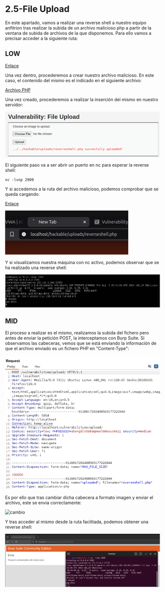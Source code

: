 # 2.5-File Upload
En este apartado, vamos a realizar una reverse shell a nuestro equipo anfitrion tras realizar la subida de un archivo malicioso php a partir de la ventana de subida de archivos de la que disponemos. Para ello vamos a precisar acceder a la siguiente ruta:

## LOW
[Enlace](http://localhost/vulnerabilities/upload/)

Una vez dentro, procederemos a crear nuestro archivo malicioso. En este caso, el contenido del mismo es el indicado en el siguiente archivo:

[Archivo PHP](./assets/reverseshell.php)

Una vez creado, procederemos a realizar la inserción del mismo en nuestro servidor:

![Imagen](./images/2.5.1_FU.png)

El siguiente paso va a ser abrir un puerto en nc para esperar la reverse shell:

    nc -lvnp 2909

Y si accedemos a la ruta del archivo malicioso, podemos comprobar que se queda cargando:

[Enlace](http://localhost/hackable/uploads/reverseshell.php)

![Imagen Loading](./images/2.5.3_Loading.png)

Y si visualizamos nuestra máquina con nc activo, podemos observar que se ha realizado una reverse shell:

![Reverse Shell](./images/2.5.2_ReverseShell.png)

## MID

El proceso a realizar es el mismo, realizamos la subida del fichero pero antes de enviar la petición POST, la interceptamos con Burp Suite. Si observamos las cabeceras, vemos que se está enviando la información de que el archivo enviado es un fichero PHP en "Content-Type":

![php](./images/intercepcion.png)

Es por ello que tras cambiar dicha cabecera a formato imagen y enviar el archivo, este se envia correctamente:

![cambio](./images/cabio.png)

Y tras acceder al mismo desde la ruta facilitada, podemos obtener una reverse shell:

![reverse](./images/reverse.png)


